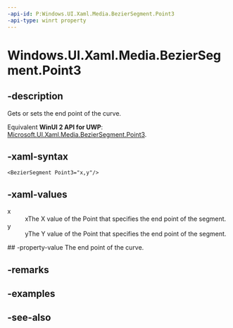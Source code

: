```yaml
---
-api-id: P:Windows.UI.Xaml.Media.BezierSegment.Point3
-api-type: winrt property
---
```


<!-- Property syntax
public Windows.Foundation.Point Point3 { get;  set; }
-->

# Windows.UI.Xaml.Media.BezierSegment.Point3

## -description
Gets or sets the end point of the curve.

Equivalent **WinUI 2 API for UWP**: [Microsoft.UI.Xaml.Media.BezierSegment.Point3](/windows/winui/api/microsoft.ui.xaml.media.beziersegment.point3).

## -xaml-syntax
```xaml
<BezierSegment Point3="x,y"/>
```


## -xaml-values
<dl><dt>x</dt><dd>xThe X value of the Point that specifies the end point of the segment.</dd>
<dt>y</dt><dd>yThe Y value of the Point that specifies the end point of the segment.</dd>
</dl>
## -property-value
The end point of the curve.

## -remarks

## -examples

## -see-also
